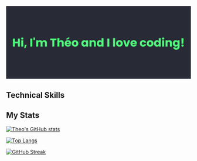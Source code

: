 <img src='https://raw.githubusercontent.com/daawascript/daawascript/main/banner.png' alt="Hi I'm Theo and I love coding!">

## Technical Skills

## My Stats

[![Theo's GitHub stats](https://github-readme-stats.vercel.app/api?username=daawascript&count_private=true&show_icons=true&theme=dracula&include_all_commits&hide=issues,contribs&hide_border=true)](https://github.com/daawascript/github-readme-stats)

[![Top Langs](https://github-readme-stats.vercel.app/api/top-langs/?username=daawascript&theme=dracula&layout=compact&hide_border=true)](https://github.com/daawascript/github-readme-stats)

[![GitHub Streak](https://github-readme-streak-stats.herokuapp.com/?user=daawascript&theme=dracula&hide_border=true)](https://git.io/streak-stats)
